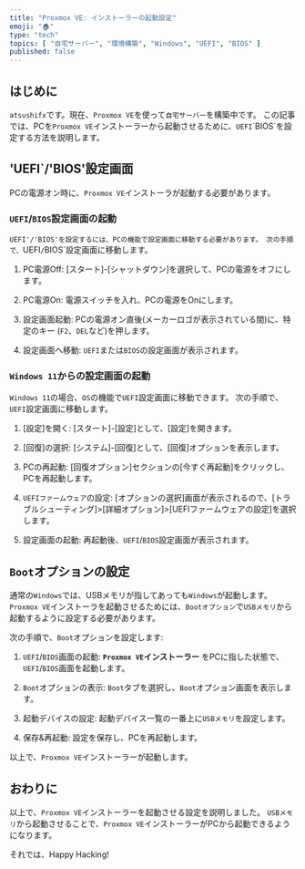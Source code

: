 ```yaml
---
title: "Proxmox VE: インストーラーの起動設定"
emoji: "🏠"
type: "tech"
topics: [ "自宅サーバー", "環境構築", "Windows", "UEFI", "BIOS" ]
published: false
---
```


## はじめに

`atsushifx`です。現在、`Proxmox VE`を使って`自宅サーバー`を構築中です。
この記事では、PCを`Proxmox VE`インストーラーから起動させるために、`UEFI`\`BIOS`を設定する方法を説明します。

## 'UEFI`/'BIOS'設定画面

PCの電源オン時に、`Proxmox VE`インストーラが起動する必要があります。

### `UEFI`/`BIOS`設定画面の起動

`UEFI'/'BIOS'を設定するには、PCの機能で設定画面に移動する必要があります。
次の手順で、`UEFI`/`BIOS`設定画面に移動します。

1. PC電源Off:
   [スタート]-[シャットダウン]を選択して、PCの電源をオフにします。

2. PC電源On:
   電源スイッチを入れ、PCの電源をOnにします。

3. 設定画面起動:
   PCの電源オン直後(メーカーロゴが表示されている間)に、特定のキー (`F2`、`DEL`など)を押します。

4. 設定画面へ移動:
   `UEFI`または`BIOS`の設定画面が表示されます。

### `Windows 11`からの設定画面の起動

`Windows 11`の場合、`OS`の機能で`UEFI`設定画面に移動できます。
次の手順で、`UEFI`設定画面に移動します。

1. [設定]を開く:
   [スタート]-[設定]として、[設定]を開きます。

2. [回復]の選択:
   [システム]-[回復]として、[回復]オプションを表示します。

3. PCの再起動:
   [回復オプション]セクションの[今すぐ再起動]をクリックし、PCを再起動します。

4. `UEFIファームウェア`の設定:
   [オプションの選択]画面が表示されるので、[トラブルシューティング]>[詳細オプション]>[UEFIファームウェアの設定]を選択します。

5. 設定画面の起動:
   再起動後、`UEFI`/`BIOS`設定画面が表示されます。

## `Boot`オプションの設定

通常の`Windows`では、USBメモリが指してあっても`Windows`が起動します。
`Proxmox VE`インストーラを起動させるためには、`Bootオプション`で`USBメモリ`から起動するように設定する必要があります。

次の手順で、`Boot`オプションを設定します:

1. `UEFI`/`BIOS`画面の起動:
   **`Proxmox VE`インストーラー** をPCに指した状態で、`UEFI`/`BIOS`画面を起動します。

2. `Boot`オプションの表示:
   `Boot`タブを選択し、`Boot`オプション画面を表示します。

3. 起動デバイスの設定:
   起動デバイス一覧の一番上に`USBメモリ`を設定します。

4. 保存&再起動:
   設定を保存し、PCを再起動します。

以上で、`Proxmox VE`インストーラーが起動します。

## おわりに

以上で、`Proxmox VE`インストーラーを起動させる設定を説明しました。
`USBメモリ`から起動させることで、`Proxmox VE`インストーラーがPCから起動できるようになります。

それでは、Happy Hacking!

